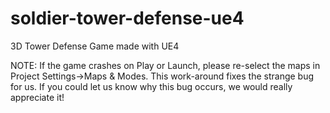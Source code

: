 # soldier-tower-defense-ue4
3D Tower Defense Game made with UE4

NOTE: If the game crashes on Play or Launch, please re-select the maps in Project Settings->Maps & Modes. This work-around fixes the strange bug for us. If you could let us know why this bug occurs, we would really appreciate it!

